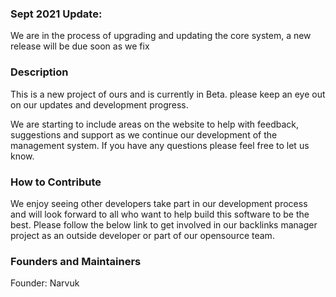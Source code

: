 ### Sept 2021 Update:

We are in the process of upgrading and updating the core system, a new release will be due soon as we fix

### Description


This is a new project of ours and is currently in Beta. please keep an eye out on our updates and development progress.

We are starting to include areas on the website to help with feedback, suggestions and support as we continue our development of the management system. If you have any questions please feel free to let us know. 

### How to Contribute

We enjoy seeing other developers take part in our development process and will look forward to all who want to help build this software to be the best. Please follow the below link to get involved in our backlinks manager project as an outside developer or part of our opensource team.

### Founders and Maintainers

Founder: Narvuk
